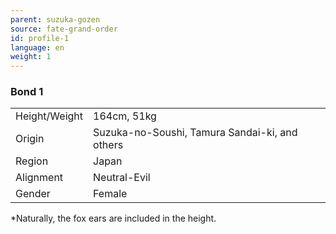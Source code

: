 ```yaml
---
parent: suzuka-gozen
source: fate-grand-order
id: profile-1
language: en
weight: 1
---
```


### Bond 1

<table>
  <tr><td>Height/Weight</td><td>164cm, 51kg</td></tr>
  <tr><td>Origin</td><td>Suzuka-no-Soushi, Tamura Sandai-ki, and others</td></tr>
  <tr><td>Region</td><td>Japan</td></tr>
  <tr><td>Alignment</td><td>Neutral-Evil</td></tr>
  <tr><td>Gender</td><td>Female</td></tr>
</table>

*Naturally, the fox ears are included in the height.
